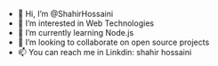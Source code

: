- 👋 Hi, I’m @ShahirHossaini
- 👀 I’m interested in Web Technologies
- 🌱 I’m currently learning Node.js
- 💞️ I’m looking to collaborate on open source projects
- 📫 You can reach me in Linkdin: shahir hossaini

<!---
ShahirHossaini/ShahirHossaini is a ✨ special ✨ repository because its `README.md` (this file) appears on your GitHub profile.
You can click the Preview link to take a look at your changes.
--->
